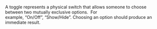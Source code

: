 A toggle represents a physical switch that allows someone to choose between two mutually exclusive options.  For example, “On/Off”, “Show/Hide”. Choosing an option should produce an immediate result. 


